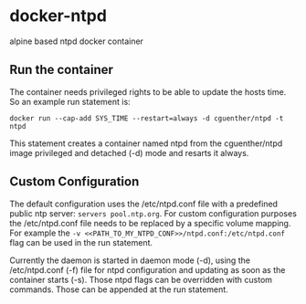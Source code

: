 # docker-ntpd
alpine based ntpd docker container

Run the container
------------------

The container needs privileged rights to be able to update the hosts time. So an example run statement is:

```shell
docker run --cap-add SYS_TIME --restart=always -d cguenther/ntpd -t ntpd
```

This statement creates a container named ntpd from the cguenther/ntpd image privileged and detached (-d) mode and resarts it always.

Custom Configuration
--------------

The default configuration uses the /etc/ntpd.conf file with a predefined public ntp server: ```servers pool.ntp.org```. For custom configuration purposes the /etc/ntpd.conf file needs to be replaced by a specific volume mapping. For example the ```-v <<PATH_TO_MY_NTPD_CONF>>/ntpd.conf:/etc/ntpd.conf``` flag can be used in the run statement.

Currently the daemon is started in daemon mode (-d), using the /etc/ntpd.conf (-f) file for ntpd configuration and updating as soon as the container starts (-s). Those ntpd flags can be overridden with custom commands. Those can be appended at the run statement. 
